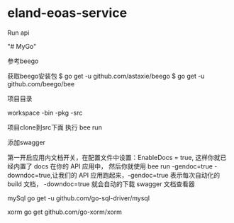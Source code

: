 # eland-eoas-service
Run api

"# MyGo"

参考beego

获取beego安装包 $ go get -u github.com/astaxie/beego $ go get -u github.com/beego/bee

项目目录

workspace -bin -pkg -src

项目clone到src下面 执行 bee run

添加swagger

第一开启应用内文档开关，在配置文件中设置：EnableDocs = true, 这样你就已经内置了 docs 在你的 API 应用中，
然后你就使用 bee run -gendoc=true -downdoc=true,让我们的 API 应用跑起来，-gendoc=true 表示每次自动化的 build 文档，
-downdoc=true 就会自动的下载 swagger 文档查看器


mySql
go get -u github.com/go-sql-driver/mysql

xorm
go get github.com/go-xorm/xorm